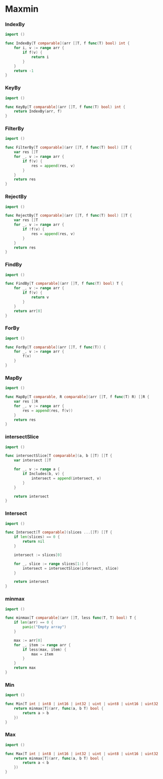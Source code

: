 # Maxmin


### IndexBy
```go
import ()
```

```go
func IndexBy[T comparable](arr []T, f func(T) bool) int {
	for i, v := range arr {
		if f(v) {
			return i
		}
	}
	return -1
}
```

### KeyBy
```go
import ()
```

```go
func KeyBy[T comparable](arr []T, f func(T) bool) int {
	return IndexBy(arr, f)
}
```

### FilterBy
```go
import ()
```

```go
func FilterBy[T comparable](arr []T, f func(T) bool) []T {
	var res []T
	for _, v := range arr {
		if f(v) {
			res = append(res, v)
		}
	}
	return res
}
```

### RejectBy
```go
import ()
```

```go
func RejectBy[T comparable](arr []T, f func(T) bool) []T {
	var res []T
	for _, v := range arr {
		if !f(v) {
			res = append(res, v)
		}
	}
	return res
}
```

### FindBy
```go
import ()
```

```go
func FindBy[T comparable](arr []T, f func(T) bool) T {
	for _, v := range arr {
		if f(v) {
			return v
		}
	}
	return arr[0]
}
```

### ForBy
```go
import ()
```

```go
func ForBy[T comparable](arr []T, f func(T)) {
	for _, v := range arr {
		f(v)
	}
}
```

### MapBy
```go
import ()
```

```go
func MapBy[T comparable, R comparable](arr []T, f func(T) R) []R {
	var res []R
	for _, v := range arr {
		res = append(res, f(v))
	}
	return res
}
```

### intersectSlice
```go
import ()
```

```go
func intersectSlice[T comparable](a, b []T) []T {
	var intersect []T

	for _, v := range a {
		if Includes(b, v) {
			intersect = append(intersect, v)
		}
	}

	return intersect
}
```

### Intersect
```go
import ()
```

```go
func Intersect[T comparable](slices ...[]T) []T {
	if len(slices) == 0 {
		return nil
	}

	intersect := slices[0]

	for _, slice := range slices[1:] {
		intersect = intersectSlice(intersect, slice)
	}

	return intersect
}
```

### minmax
```go
import ()
```

```go
func minmax[T comparable](arr []T, less func(T, T) bool) T {
	if len(arr) == 0 {
		panic("Empty array")
	}

	max := arr[0]
	for _, item := range arr {
		if less(max, item) {
			max = item
		}
	}
	return max
}
```

### Min
```go
import ()
```

```go
func Min[T int | int8 | int16 | int32 | uint | uint8 | uint16 | uint32 | uint64 | float32 | float64 | string](arr []T) T {
	return minmax[T](arr, func(a, b T) bool {
		return a > b
	})
}
```

### Max
```go
import ()
```

```go
func Max[T int | int8 | int16 | int32 | uint | uint8 | uint16 | uint32 | uint64 | float32 | float64 | string](arr []T) T {
	return minmax[T](arr, func(a, b T) bool {
		return a < b
	})
}
```
